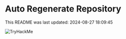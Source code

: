 # Auto Regenerate Repository

This README was last updated: 2024-08-27 18:09:45

 ![TryHackMe](https://tryhackme.com/badge/533634)